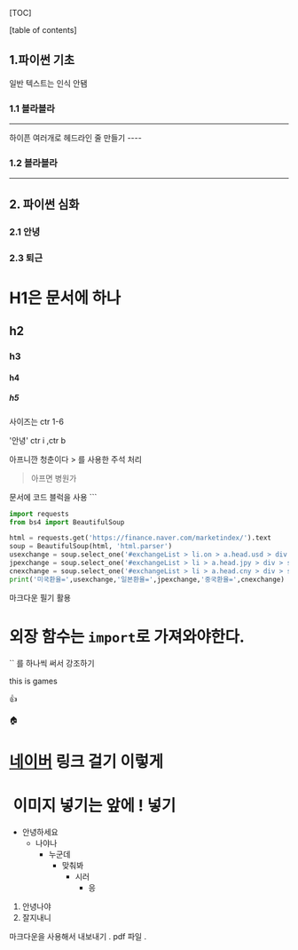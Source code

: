 [TOC]

[table of contents]

## 1.파이썬 기초 

일반 텍스트는 인식 안됌 

### 1.1 블라블라

----

하이픈 여러개로 헤드라인 줄 만들기  ---- 



### 1.2 블라블라

-----



## 2. 파이썬 심화

### 2.1 안녕

### 2.3 퇴근





# H1은 문서에 하나 

## h2

### h3

#### h4

##### h5

사이즈는 ctr 1-6

'안녕' ctr i ,ctr b

 아프니깐 청춘이다 > 를 사용한 주석 처리 

> 아프면 병원가

 

문서에 코드 블럭을 사용  ```

``` python
import requests
from bs4 import BeautifulSoup

html = requests.get('https://finance.naver.com/marketindex/').text
soup = BeautifulSoup(html, 'html.parser')
usexchange = soup.select_one('#exchangeList > li.on > a.head.usd > div > span.value').text
jpexchange = soup.select_one('#exchangeList > li > a.head.jpy > div > span.value').text
cnexchange = soup.select_one('#exchangeList > li > a.head.cny > div > span.value').text
print('미국환율=',usexchange,'일본환율=',jpexchange,'중국환율=',cnexchange)

```

마크다운 필기 활용







# 외장 함수는 `import`로 가져와야한다. 

`` 를 하나씩 써서 강조하기 

this is games

:+1:

:house:

# [네이버](www.naver.com) 링크 걸기 []() 이렇게 



# ![]() 이미지 넣기는 앞에 ! 넣기

- 안녕하세요
  - 나야나
    - 누군데
      - 맞춰봐
        - 시러
          - 응



1. 안녕나야
2. 잘지내니





마크다운을 사용해서 내보내기 . pdf 파일 . 